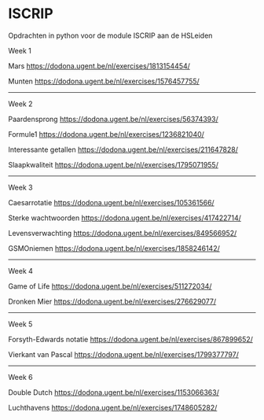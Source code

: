 # ISCRIP
Opdrachten in python voor de module ISCRIP aan de HSLeiden

Week 1

Mars https://dodona.ugent.be/nl/exercises/1813154454/

Munten https://dodona.ugent.be/nl/exercises/1576457755/

--------------------------------------------------------------

Week 2

Paardensprong https://dodona.ugent.be/nl/exercises/56374393/

Formule1 https://dodona.ugent.be/nl/exercises/1236821040/

Interessante getallen https://dodona.ugent.be/nl/exercises/211647828/

Slaapkwaliteit https://dodona.ugent.be/nl/exercises/1795071955/

--------------------------------------------------------------

Week 3

Caesarrotatie https://dodona.ugent.be/nl/exercises/105361566/

Sterke wachtwoorden https://dodona.ugent.be/nl/exercises/417422714/

Levensverwachting https://dodona.ugent.be/nl/exercises/849566952/

GSMOniemen https://dodona.ugent.be/nl/exercises/1858246142/

--------------------------------------------------------------

Week 4

Game of Life https://dodona.ugent.be/nl/exercises/511272034/

Dronken Mier https://dodona.ugent.be/nl/exercises/276629077/

--------------------------------------------------------------

Week 5

Forsyth-Edwards notatie https://dodona.ugent.be/nl/exercises/867899652/

Vierkant van Pascal https://dodona.ugent.be/nl/exercises/1799377797/

--------------------------------------------------------------

Week 6

Double Dutch https://dodona.ugent.be/nl/exercises/1153066363/

Luchthavens https://dodona.ugent.be/nl/exercises/1748605282/
